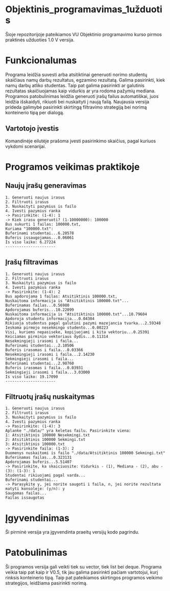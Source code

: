 # Objektinis_programavimas_1užduotis
Šioje repozitorijoje pateikiamos VU Objektinio programavimo kurso pirmos praktinės užduoties 1.0 V versija.

# Funkcionalumas
Programa leidžia suvesti arba atsitiktinai generuoti norimo studentų skaičiaus namų darbų rezultatus, egzamino rezultatą. Galima pasirinkti, kiek namų darbų atliko studentas. Taip pat galima pasirinkti ar galutinis rezultatas skaičiuojamas kaip vidurkis ar yra rodoma pažymių mediana. Programos patobulinimas leidžia generuoti įrašų failus automatiškai, juos leidžia išskaidyti, rikiuoti bei nuskaityti į naują failą. Naujausia versija prideda galimybė pasirinkti skirtingą filtravimo strategiją bei norimą konteinerio tipą per dialogą.

## Vartotojo įvestis
Komandinėje eilutėje prašoma įvesti pasirinkimo skaičius, pagal kuriuos vykdomi scenarijai.


# Programos veikimas praktikoje

## Naujų įrašų generavimas


```shell
1. Generuoti naujus irasus
2. Filtruoti irasus
3. Nuskaityti pazymius is failo
4. Ivesti pazymius ranka
-> Pasirinkite: (1-4): 1
-> Kiek irasu generuoti? (1-10000000): 100000
Bus sukurti 1 failas: 100000.txt,
Kuriama "100000.txt":
Buferinami studentai...6.20578
Buferis issaugojamas...0.06061
Is viso laiko: 6.27224
----------------------
```

## Įrašų filtravimas


```shell
1. Generuoti naujus irasus
2. Filtruoti irasus
3. Nuskaityti pazymius is failo
4. Ivesti pazymius ranka
-> Pasirinkite: (1-4): 2
Bus apdorojama 1 failas: Atsitiktinis 100000.txt,
Nuskaitoma informacija is "Atsitiktinis 100000.txt"...
Buferinamas failas...0.56980
Apdorojamas buferis...10.22099
Nuskaitoma informacija is "Atsitiktinis 100000.txt"...10.79604
Apdoroja studentu informacija...0.04304
Rikiuoja studentus pagal galutini pazymi mazejancia tvarka...2.59348
Ieskoma pirmojo nesekmingo studento...0.00223
Visi, kuriems nepasiseke, kopijuojami i kita vektoriu...0.25391
Keiciamas pirminio vektoriaus dydis...0.11314
Nesekmingieji irasomi i faila...
Buferinami studentai...2.10506
Buferis irasomas i faila...0.03366
Nesekmingieji irasomi i faila...2.14230
Sekmingieji irasomi i faila...
Buferinami studentai...2.98760
Buferis irasomas i faila...0.03931
Sekmingieji irasomi i faila...3.03000
Is viso laiko: 19.17090
----------------------
```

## Filtruotų įrašų nuskaitymas

```shell
1. Generuoti naujus irasus
2. Filtruoti irasus
3. Nuskaityti pazymius is failo
4. Ivesti pazymius ranka
-> Pasirinkite: (1-4): 3
Aplanke "./data/" yra keletas failu. Pasirinkite viena:
1: Atsitiktinis 100000 Nesekmingi.txt
2: Atsitiktinis 100000 Sekmingi.txt
3: Atsitiktinis 100000.txt
-> Pasirinkite faila: (1-3): 2
Duomenys nuskaitomi is failo "./data/Atsitiktinis 100000 Sekmingi.txt"
Buferinamas failas...0.323131
Apdorojamas buferis...5.51407
-> Pasirinkite, ka skaiciuosite: Vidurkis - (1), Mediana - (2), abu - (3): (1-3): 1
Studentai rikiuojami pagal varda...
Buferinami studentai...
-> Parasykite y, jei norite saugoti i faila, n, jei norite rezultata matyti konsoleje: (y/n): y
Saugomas failas...
Failas issaugotas
```

# Įgyvendinimas
Ši pirminė versija yra įgyvendinta praeitų versijų kodo pagrindu.

# Patobulinimas
Ši programos versija gali veikti tiek su vector, tiek list bei deque. Programa veikia taip pat kaip ir V0.5, tik jau galima pasirinkti pačiam vartotojui, kurį rinksis konteinerio tipą. Taip pat pateikiamos skirtingos programos veikimo strategijos, leidžiama pasirinkti norimą.
